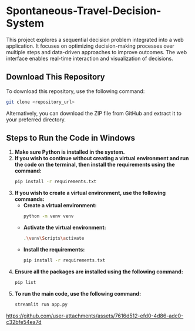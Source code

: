 # Spontaneous-Travel-Decision-System
This project explores a sequential decision problem integrated into a web application. It focuses on optimizing decision-making processes over multiple steps and data-driven approaches to improve outcomes. The web interface enables real-time interaction and visualization of decisions.

## Download This Repository
To download this repository, use the following command:
```sh
git clone <repository_url>
```
Alternatively, you can download the ZIP file from GitHub and extract it to your preferred directory.

## Steps to Run the Code in Windows

1. **Make sure Python is installed in the system.**
2. **If you wish to continue without creating a virtual environment and run the code on the terminal, then install the requirements using the command:**  
   ```sh
   pip install -r requirements.txt
   ```
3. **If you wish to create a virtual environment, use the following commands:**
   - **Create a virtual environment:**  
     ```sh
     python -m venv venv
     ```
   - **Activate the virtual environment:**  
     ```sh
     .\venv\Scripts\activate
     ```
   - **Install the requirements:**  
     ```sh
     pip install -r requirements.txt
     ```
4. **Ensure all the packages are installed using the following command:**  
   ```sh
   pip list
   ```
5. **To run the main code, use the following command:**  
   ```sh
   streamlit run app.py
   ```

https://github.com/user-attachments/assets/7616d512-efd0-4d86-adc0-c32bfe54ea7d



